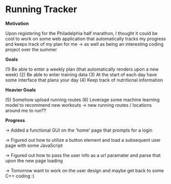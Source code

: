 # Running Tracker
**Motivation**

Upon registering for the Philadelphia half marathon, I thought it could be cool to work on some web application that automatically tracks my progress and keeps track of my plan for me -> as well as being an interesting coding project over the summer

**Goals**

(1) Be able to enter a weekly plan (that automatically renders upon a new week) 
(2) Be able to enter training data
(3) At the start of each day have some interface that plans your day
(4) Keep track of nutritional information

**Heavier Goals**

(5) Somehow upload running routes
(6) Leverage some machine learning model to recommend new workouts -> new running routes / locations around me to run??

**Progress**

-> Added a functional GUI on the 'home' page that prompts for a login

-> Figured out how to utilize a button element and load a subsequent user page with some JavaScript

-> Figured out how to pass the user info as a url paramater and parse that upon the new page loading

-> Tomorrow want to work on the user design and maybe get back to some C++ coding :)
